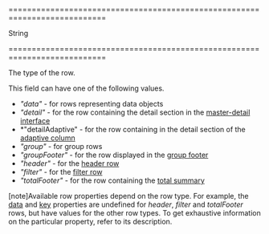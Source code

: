 <!--**
/*-------------------------------------------
    Auto-generated file. Do not modify.
-------------------------------------------

**-->
===========================================================================
<!--type-->String<!--/type-->
===========================================================================

<!--shortDescription-->
The type of the row.
<!--/shortDescription-->

<!--fullDescription-->
This field can have one of the following values.

- *"data"* - for rows representing data objects
- *"detail"* - for the row containing the detail section in the [master-detail interface](/Documentation/Guide/Widgets/DataGrid/Master-Detail_Interface/)
- *"detailAdaptive" - for the row containing in the detail section of the [adaptive column](/Documentation/Guide/Widgets/DataGrid/Columns/Column_Types/Command_Columns/)
- *"group"* - for group rows
- *"groupFooter"* - for the row displayed in the [group footer](/Documentation/Guide/Widgets/DataGrid/Summaries/Group_Summary/#Alignment_and_Location)
- *"header"* - for the [header row](/Documentation/Guide/Widgets/DataGrid/Columns/Customize_Column_Headers/)
- *"filter"* - for the [filter row](/Documentation/Guide/Widgets/DataGrid/Filtering_and_Searching/#Filter_Row)
- *"totalFooter"* - for the row containing the [total summary](/Documentation/Guide/Widgets/DataGrid/Summaries/Total_Summary/)

[note]Available row properties depend on the row type. For example, the [data](/Documentation/ApiReference/UI_Widgets/dxDataGrid/Row/#data) and [key](/Documentation/ApiReference/UI_Widgets/dxDataGrid/Row/#key) properties are undefined for *header*, *filter* and *totalFooter* rows, but have values for the other row types. To get exhaustive information on the particular property, refer to its description.
<!--/fullDescription-->